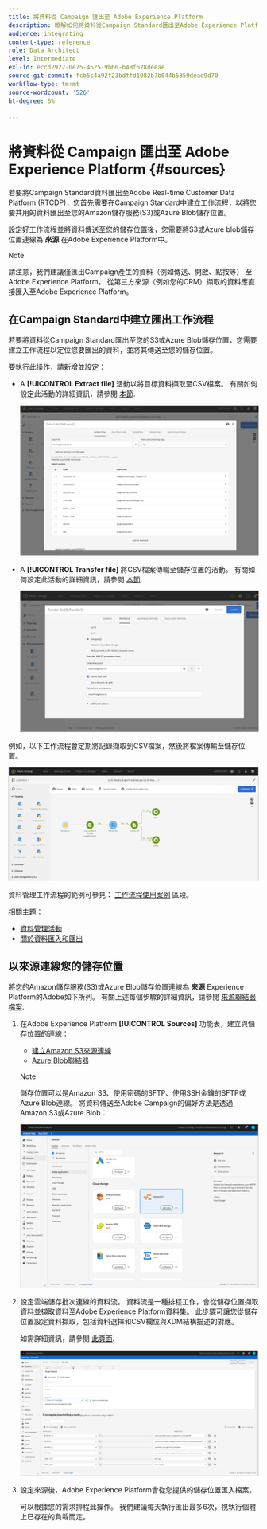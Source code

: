 ```yaml
---
title: 將資料從 Campaign 匯出至 Adobe Experience Platform
description: 瞭解如何將資料從Campaign Standard匯出至Adobe Experience Platform。
audience: integrating
content-type: reference
role: Data Architect
level: Intermediate
exl-id: eccd2922-0e75-4525-9b60-b48f628deeae
source-git-commit: fcb5c4a92f23bdffd1082b7b044b5859dead9d70
workflow-type: tm+mt
source-wordcount: '526'
ht-degree: 6%

---
```


# 將資料從 Campaign 匯出至 Adobe Experience Platform {#sources}

若要將Campaign Standard資料匯出至Adobe Real-time Customer Data Platform (RTCDP)，您首先需要在Campaign Standard中建立工作流程，以將您要共用的資料匯出至您的Amazon儲存服務(S3)或Azure Blob儲存位置。

設定好工作流程並將資料傳送至您的儲存位置後，您需要將S3或Azure blob儲存位置連線為 **來源** 在Adobe Experience Platform中。

>[!NOTE]
>
>請注意，我們建議僅匯出Campaign產生的資料（例如傳送、開啟、點按等） 至Adobe Experience Platform。 從第三方來源（例如您的CRM）擷取的資料應直接匯入至Adobe Experience Platform。

## 在Campaign Standard中建立匯出工作流程

若要將資料從Campaign Standard匯出至您的S3或Azure Blob儲存位置，您需要建立工作流程以定位您要匯出的資料，並將其傳送至您的儲存位置。

要執行此操作，請新增並設定：

* A **[!UICONTROL Extract file]** 活動以將目標資料擷取至CSV檔案。 有關如何設定此活動的詳細資訊，請參閱 [本節](../../automating/using/extract-file.md).

   ![](assets/rtcdp-extract-file.png)

* A **[!UICONTROL Transfer file]** 將CSV檔案傳輸至儲存位置的活動。 有關如何設定此活動的詳細資訊，請參閱 [本節](../../automating/using/transfer-file.md).

   ![](assets/rtcdp-transfer-file.png)

例如，以下工作流程會定期將記錄擷取到CSV檔案，然後將檔案傳輸至儲存位置。

![](assets/aep-export.png)

資料管理工作流程的範例可參見： [工作流程使用案例](../../automating/using/about-workflow-use-cases.md#management) 區段。

相關主題：

* [資料管理活動](../../automating/using/about-data-management-activities.md)
* [關於資料匯入和匯出](../../automating/using/about-data-import-and-export.md)


## 以來源連線您的儲存位置

將您的Amazon儲存服務(S3)或Azure Blob儲存位置連線為 **來源** Experience Platform的Adobe如下所列。 有關上述每個步驟的詳細資訊，請參閱 [來源聯結器檔案](https://experienceleague.adobe.com/docs/experience-platform/sources/home.html?lang=zh-Hant).

1. 在Adobe Experience Platform **[!UICONTROL Sources]** 功能表，建立與儲存位置的連線：

   * [建立Amazon S3來源連線](https://experienceleague.adobe.com/docs/experience-platform/sources/ui-tutorials/create/cloud-storage/s3.html)
   * [Azure Blob聯結器](https://experienceleague.adobe.com/docs/experience-platform/sources/connectors/cloud-storage/blob.html)

   >[!NOTE]
   >
   >儲存位置可以是Amazon S3、使用密碼的SFTP、使用SSH金鑰的SFTP或Azure Blob連線。 將資料傳送至Adobe Campaign的偏好方法是透過Amazon S3或Azure Blob：

   ![](assets/rtcdp-connector.png)

1. 設定雲端儲存批次連線的資料流。 資料流是一種排程工作，會從儲存位置擷取資料並擷取資料至Adobe Experience Platform資料集。 此步驟可讓您從儲存位置設定資料擷取，包括資料選擇和CSV欄位與XDM結構描述的對應。

   如需詳細資訊，請參閱 [此頁面](https://experienceleague.adobe.com/docs/experience-platform/sources/ui-tutorials/dataflow/cloud-storage.html).

   ![](assets/rtcdp-map-xdm.png)

1. 設定來源後，Adobe Experience Platform會從您提供的儲存位置匯入檔案。

   可以根據您的需求排程此操作。 我們建議每天執行匯出最多6次，視執行個體上已存在的負載而定。

